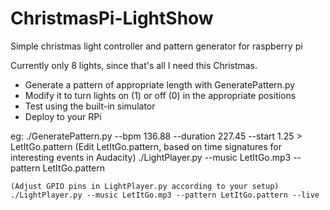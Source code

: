 # ChristmasPi-LightShow
Simple christmas light controller and pattern generator for raspberry pi

Currently only 8 lights, since that's all I need this Christmas.

* Generate a pattern of appropriate length with GeneratePattern.py
* Modify it to turn lights on (1) or off (0) in the appropriate positions
* Test using the built-in simulator
* Deploy to your RPi

eg: ./GeneratePattern.py --bpm 136.88 --duration 227.45 --start 1.25 > LetItGo.pattern
    (Edit LetItGo.pattern, based on time signatures for interesting events in Audacity)
    ./LightPlayer.py --music LetItGo.mp3 --pattern LetItGo.pattern

    (Adjust GPIO pins in LightPlayer.py according to your setup)
    ./LightPlayer.py --music LetItGo.mp3 --pattern LetItGo.pattern --live
